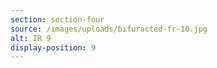 ```yaml
---
section: section-four
source: /images/uploads/bifuracted-fr-10.jpg
alt: IR 9
display-position: 9
---
```

